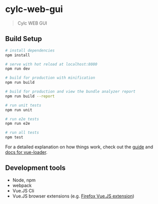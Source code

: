 # cylc-web-gui

> Cylc WEB GUI

## Build Setup

``` bash
# install dependencies
npm install

# serve with hot reload at localhost:8080
npm run dev

# build for production with minification
npm run build

# build for production and view the bundle analyzer report
npm run build --report

# run unit tests
npm run unit

# run e2e tests
npm run e2e

# run all tests
npm test
```

For a detailed explanation on how things work, check out the [guide](http://vuejs-templates.github.io/webpack/) and [docs for vue-loader](http://vuejs.github.io/vue-loader).

## Development tools

* Node, npm
* webpack
* Vue.JS Cli
* Vue.JS browser extensions (e.g. [Firefox Vue.JS extension](https://addons.mozilla.org/en-US/firefox/addon/vue-js-devtools/))
